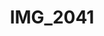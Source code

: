 ---
title: IMG_2041
layout: image
categories: [valokuvat]
box-image: valokuvat/IMG_2041-kuutio.jpg
image: valokuvat/IMG_2041.jpg
hide_title_on_box: true
---